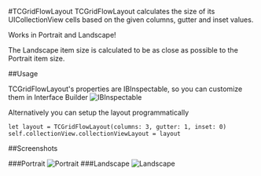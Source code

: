 #TCGridFlowLayout
TCGridFlowLayout calculates the size of its UICollectionView cells based on the given columns, gutter and inset values.

Works in Portrait and Landscape!

The Landscape item size is calculated to be as close as possible to the Portrait item size.

##Usage

TCGridFlowLayout's properties are IBInspectable, so you can customize them in Interface Builder
![IBInspectable](https://raw.githubusercontent.com/Marcocanc/TCGridFlowLayout/master/Screenshots/IBInspectable.png)


Alternatively you can setup the layout programmatically

    let layout = TCGridFlowLayout(columns: 3, gutter: 1, inset: 0)
    self.collectionView.collectionViewLayout = layout

##Screenshots

###Portrait
![Portrait](https://raw.githubusercontent.com/Marcocanc/TCGridFlowLayout/master/Screenshots/portrait.png)
###Landscape
![Landscape](https://raw.githubusercontent.com/Marcocanc/TCGridFlowLayout/master/Screenshots/landscape.png)
